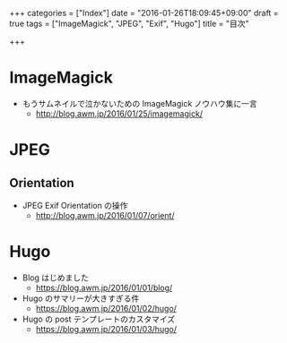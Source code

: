 +++
categories = ["Index"]
date = "2016-01-26T18:09:45+09:00"
draft = true
tags = ["ImageMagick", "JPEG", "Exif", "Hugo"]
title = "目次"

+++

# ImageMagick

 * もうサムネイルで泣かないための ImageMagick ノウハウ集に一言
   * http://blog.awm.jp/2016/01/25/imagemagick/

# JPEG

## Orientation

 * JPEG Exif Orientation の操作
   * http://blog.awm.jp/2016/01/07/orient/

# Hugo

 * Blog はじめました
   * https://blog.awm.jp/2016/01/01/blog/
 * Hugo のサマリーが大きすぎる件
   * https://blog.awm.jp/2016/01/02/hugo/
 * Hugo の post テンプレートのカスタマイズ
   * https://blog.awm.jp/2016/01/03/hugo/

